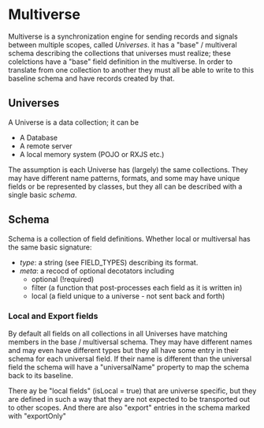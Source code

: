 #  Multiverse

Multiverse is a synchronization engine for sending records and signals between multiple scopes, called _Universes_.
it has a "base" / multiveral schema describing the collections that universes must realize; these colelctions have a
"base" field definition in the multiverse. In order to translate from one collection to another they must all be able
to write to this baseline schema and have records created by that.

## Universes

A Universe is a data collection; it can be

* A Database
* A remote server
* A local memory system (POJO or RXJS etc.)

The assumption is each Universe has (largely) the same collections. They may have different name patterns, formats,
and some may have unique fields or be represented by classes, but they all can be described with a single 
basic _schema_.

## Schema

Schema is a collection of field definitions. Whether local or multiversal has the same basic signature:

* _type_: a string (see FIELD_TYPES) describing its format. 
* _meta_: a recocd of optional decotators including 
  - optional (!required)
  - filter (a function that post-processes each field as it is written in)
  - local (a field unique to a universe - not sent back and forth)

### Local and Export fields

By default all fields on all collections in all Universes have matching members in the base / multiversal schema.
They may have different names and may even have different types but they all have some entry in their schema for each
universal field. If their name is different than the universal field the schema will have a "universalName" property
to map the schema back to its baseline.  


There ay be "local fields" (isLocal = true) that are universe specific, but they are defined in such a way that they 
are not expected to be transported out to other scopes.
And there are also "export" entries in the schema marked with "exportOnly"

